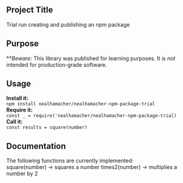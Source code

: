## Project Title
Trial run creating and publishing an npm package

## Purpose  
**_Beware:_ This library was published for learning purposes. It is _not_ intended for production-grade software.

## Usage  
**Install it:**  
`npm install nealhamacher/nealhamacher-npm-package-trial`  
**Require it:**  
`const _ = require('nealhamacher/nealhamacher-npm-package-trial)`  
**Call it:**  
`const results = square(number)`

## Documentation  
The following functions are currently implemented:  
    square(number) -> squares a number
    times2(number) -> multiplies a number by 2


